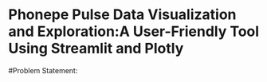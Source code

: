 # Phonepe Pulse Data Visualization and Exploration:A User-Friendly Tool Using Streamlit and Plotly
#Problem Statement:

